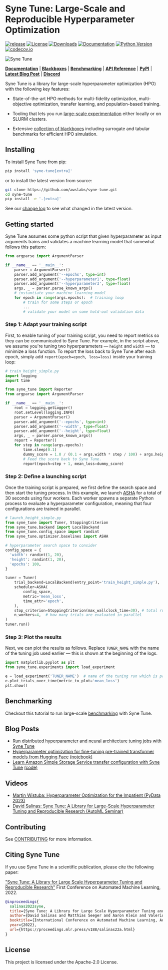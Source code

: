 # Syne Tune: Large-Scale and Reproducible Hyperparameter Optimization

[![release](https://img.shields.io/github/v/release/awslabs/syne-tune)](https://pypi.org/project/syne-tune/)
[![License](https://img.shields.io/badge/License-Apache%202.0-blue.svg)](https://opensource.org/licenses/Apache-2.0)
[![Downloads](https://pepy.tech/badge/syne-tune/month)](https://pepy.tech/project/syne-tune)
[![Documentation](https://readthedocs.org/projects/syne-tune/badge/?version=latest)](https://syne-tune.readthedocs.io)
[![Python Version](https://img.shields.io/static/v1?label=python&message=3.7%20%7C%203.8%20%7C%203.9&color=blue?style=flat-square&logo=python)](https://pypi.org/project/syne-tune/)
[![codecov.io](https://codecov.io/github/awslabs/syne-tune/branch/main/graphs/badge.svg)](https://app.codecov.io/gh/awslabs/syne-tune)

![Syne Tune](docs/source/synetune.gif)

**[Documentation](https://syne-tune.readthedocs.io/en/latest/index.html)** | **[Blackboxes](https://github.com/syne-tune/syne-tune/blob/main/syne_tune/blackbox_repository/README.md)** | **[Benchmarking](https://github.com/syne-tune/syne-tune/blob/main/benchmarking/README.md)** | **[API Reference](https://syne-tune.readthedocs.io/en/latest/_apidoc/modules.html#)** | **[PyPI](https://pypi.org/project/syne-tune)** | **[Latest Blog Post](https://aws.amazon.com/blogs/machine-learning/hyperparameter-optimization-for-fine-tuning-pre-trained-transformer-models-from-hugging-face/)** | **[Discord](https://discord.gg/vzYkjZjs)** 

Syne Tune is a library for large-scale hyperparameter optimization (HPO) with the following key features:

- State-of-the-art HPO methods for multi-fidelity optimization, multi-objective optimization, transfer learning, and population-based training.

- Tooling that lets you run [large-scale experimentation](https://github.com/syne-tune/syne-tune/blob/main/benchmarking/README.md) either locally or on SLURM clusters.

- Extensive [collection of blackboxes](https://github.com/syne-tune/syne-tune/blob/main/syne_tune/blackbox_repository/README.md) including surrogate and tabular benchmarks for efficient HPO simulation.

## Installing

To install Syne Tune from pip:

```bash
pip install 'syne-tune[extra]'
```

or to install the latest version from source: 

```bash
git clone https://github.com/awslabs/syne-tune.git
cd syne-tune
pip install -e '.[extra]'
```

See our [change log](CHANGELOG.md) to see what changed in the latest version. 

## Getting started

Syne Tune assumes some python script that given hyperparameter as input arguments trains and validates a machine learning model that
somewhat follows this pattern:

```python
from argparse import ArgumentParser

if __name__ == '__main__':
    parser = ArgumentParser()
    parser.add_argument('--epochs', type=int)
    parser.add_argument('--hyperparameter1', type=float)
    parser.add_argument('--hyperparameter3', type=float)
    args, _ = parser.parse_known_args()
    # instantiate your machine learning model
    for epoch in range(args.epochs):  # training loop
        # train for some steps or epoch
        ...
        # validate your model on some hold-out validation data
```

### Step 1: Adapt your training script

First, to enable tuning of your training script, you need to report metrics so they can be communicated to Syne Tune.
For example, in the script above, we assume you're tuning two hyperparameters — `height` and `width` — to minimize a loss function.
To report the loss back to Syne Tune after each epoch, simply add `report(epoch=epoch, loss=loss)` inside your training loop:

```python
# train_height_simple.py
import logging
import time

from syne_tune import Reporter
from argparse import ArgumentParser

if __name__ == '__main__':
    root = logging.getLogger()
    root.setLevel(logging.INFO)
    parser = ArgumentParser()
    parser.add_argument('--epochs', type=int)
    parser.add_argument('--width', type=float)
    parser.add_argument('--height', type=float)
    args, _ = parser.parse_known_args()
    report = Reporter()
    for step in range(args.epochs):
        time.sleep(0.1)
        dummy_score = 1.0 / (0.1 + args.width * step / 100) + args.height * 0.1
        # Feed the score back to Syne Tune.
        report(epoch=step + 1, mean_loss=dummy_score)
```

### Step 2: Define a launching script

Once the training script is prepared, we first define the search space and then start the tuning process.
In this example, we launch [ASHA](https://arxiv.org/abs/1810.05934) for a total of 30 seconds using four workers.
Each worker spawns a separate Python process to evaluate a hyperparameter configuration, meaning that four configurations are trained in parallel.

```python
# launch_height_simple.py
from syne_tune import Tuner, StoppingCriterion
from syne_tune.backend import LocalBackend
from syne_tune.config_space import randint
from syne_tune.optimizer.baselines import ASHA

# hyperparameter search space to consider
config_space = {
  'width': randint(1, 20),
  'height': randint(1, 20),
  'epochs': 100,
}

tuner = Tuner(
    trial_backend=LocalBackend(entry_point='train_height_simple.py'),
    scheduler=ASHA(
        config_space,
        metric='mean_loss',
        time_attr='epoch',
    ),
    stop_criterion=StoppingCriterion(max_wallclock_time=30), # total runtime in seconds
    n_workers=4,  # how many trials are evaluated in parallel
)
tuner.run()
```

### Step 3: Plot the results

Next, we can plot the results as follows. Replace `TUNER_NAME` with the name of the tuning job 
used earlier — this is shown at the beginning of the logs.

```python
import matplotlib.pyplot as plt
from syne_tune.experiments import load_experiment

e = load_experiment('TUNER_NAME')  # name of the tuning run which is printed at the beginning of the run
e.plot_trials_over_time(metric_to_plot='mean_loss')
plt.show()
```


## Benchmarking

Checkout this tutorial to run large-scale [benchmarking](benchmarking/nursery/) with Syne Tune.

## Blog Posts

* [Run distributed hyperparameter and neural architecture tuning jobs with Syne Tune](https://aws.amazon.com/blogs/machine-learning/run-distributed-hyperparameter-and-neural-architecture-tuning-jobs-with-syne-tune/)
* [Hyperparameter optimization for fine-tuning pre-trained transformer models from Hugging Face](https://aws.amazon.com/blogs/machine-learning/hyperparameter-optimization-for-fine-tuning-pre-trained-transformer-models-from-hugging-face/) [(notebook)](https://github.com/awslabs/syne-tune/blob/hf_blog_post/hf_blog_post/example_syne_tune_for_hf.ipynb)
* [Learn Amazon Simple Storage Service transfer configuration with Syne Tune](https://aws.amazon.com/blogs/opensource/learn-amazon-simple-storage-service-transfer-configuration-with-syne-tune/) [(code)](https://github.com/aws-samples/syne-tune-s3-transfer)

## Videos

* [Martin Wistuba: Hyperparameter Optimization for the Impatient (PyData 2023)](https://www.youtube.com/watch?v=onX6fXzp9Yk)
* [David Salinas: Syne Tune: A Library for Large-Scale Hyperparameter Tuning and Reproducible Research (AutoML Seminar)](https://youtu.be/DlM-__TTa3U?feature=shared)
  
## Contributing

See [CONTRIBUTING](CONTRIBUTING.md#security-issue-notifications) for more information.

## Citing Syne Tune

If you use Syne Tune in a scientific publication, please cite the following paper:

["Syne Tune: A Library for Large Scale Hyperparameter Tuning and Reproducible Research"](https://openreview.net/forum?id=BVeGJ-THIg9&referrer=%5BAuthor%20Console%5D(%2Fgroup%3Fid%3Dautoml.cc%2FAutoML%2F2022%2FTrack%2FMain%2FAuthors%23your-submissions)) First Conference on Automated Machine Learning, 2022.


```bibtex
@inproceedings{
  salinas2022syne,
  title={Syne Tune: A Library for Large Scale Hyperparameter Tuning and Reproducible Research},
  author={David Salinas and Matthias Seeger and Aaron Klein and Valerio Perrone and Martin Wistuba and Cedric Archambeau},
  booktitle={International Conference on Automated Machine Learning, AutoML 2022},
  year={2022},
  url={https://proceedings.mlr.press/v188/salinas22a.html}
}
```

## License

This project is licensed under the Apache-2.0 License.

